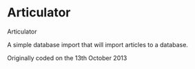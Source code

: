 # Articulator
Articulator

A simple database import that will import articles to a database.

Originally coded on the 13th October 2013